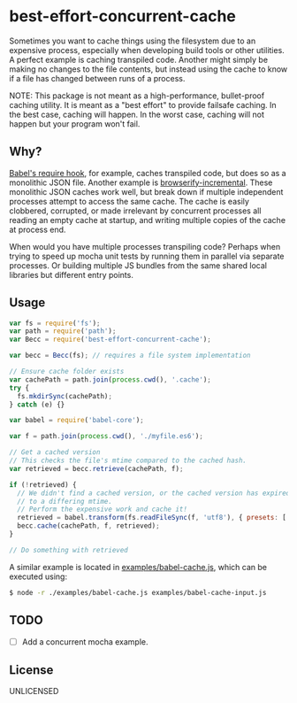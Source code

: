 best-effort-concurrent-cache
============================

Sometimes you want to cache things using the filesystem due to an expensive process, especially when developing build tools or other utilities. A perfect example is caching transpiled code. Another might simply be making no changes to the file contents, but instead using the cache to know if a file has changed between runs of a process.

NOTE: This package is not meant as a high-performance, bullet-proof caching utility. It is meant as a "best effort" to provide failsafe caching. In the best case, caching will happen. In the worst case, caching will not happen but your program won't fail.

Why?
----

[Babel's require hook](https://babeljs.io/docs/usage/require/#environment-variables), for example, caches transpiled code, but does so as a monolithic JSON file. Another example is [browserify-incremental](https://www.npmjs.com/package/browserify-incremental). These monolithic JSON caches work well, but break down if multiple independent processes attempt to access the same cache. The cache is easily clobbered, corrupted, or made irrelevant by concurrent processes all reading an empty cache at startup, and writing multiple copies of the cache at process end.

When would you have multiple processes transpiling code? Perhaps when trying to speed up mocha unit tests by running them in parallel via separate processes. Or building multiple JS bundles from the same shared local libraries but different entry points.

Usage
-----

```js
var fs = require('fs');
var path = require('path');
var Becc = require('best-effort-concurrent-cache');

var becc = Becc(fs); // requires a file system implementation

// Ensure cache folder exists
var cachePath = path.join(process.cwd(), '.cache');
try {
  fs.mkdirSync(cachePath);
} catch (e) {}

var babel = require('babel-core');

var f = path.join(process.cwd(), './myfile.es6');

// Get a cached version
// This checks the file's mtime compared to the cached hash.
var retrieved = becc.retrieve(cachePath, f);

if (!retrieved) {
  // We didn't find a cached version, or the cached version has expired due
  // to a differing mtime.
  // Perform the expensive work and cache it!
  retrieved = babel.transform(fs.readFileSync(f, 'utf8'), { presets: ['es2015'] }).code;
  becc.cache(cachePath, f, retrieved);
}

// Do something with retrieved
```

A similar example is located in [examples/babel-cache.js](examples/babel-cache.js), which can be executed using:

```sh
$ node -r ./examples/babel-cache.js examples/babel-cache-input.js
```

TODO
----

- [ ] Add a concurrent mocha example.

License
-------

UNLICENSED
